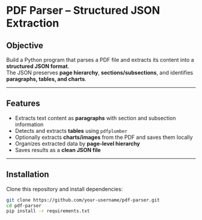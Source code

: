 # PDF Parser – Structured JSON Extraction

## Objective
Build a Python program that parses a PDF file and extracts its content into a **structured JSON format**.  
The JSON preserves **page hierarchy**, **sections/subsections**, and identifies **paragraphs, tables, and charts**.

---

## Features
- Extracts text content as **paragraphs** with section and subsection information  
- Detects and extracts **tables** using `pdfplumber`  
- Optionally extracts **charts/images** from the PDF and saves them locally  
- Organizes extracted data by **page-level hierarchy**  
- Saves results as a **clean JSON file**  

---

## Installation

Clone this repository and install dependencies:

```bash
git clone https://github.com/your-username/pdf-parser.git
cd pdf-parser
pip install -r requirements.txt
